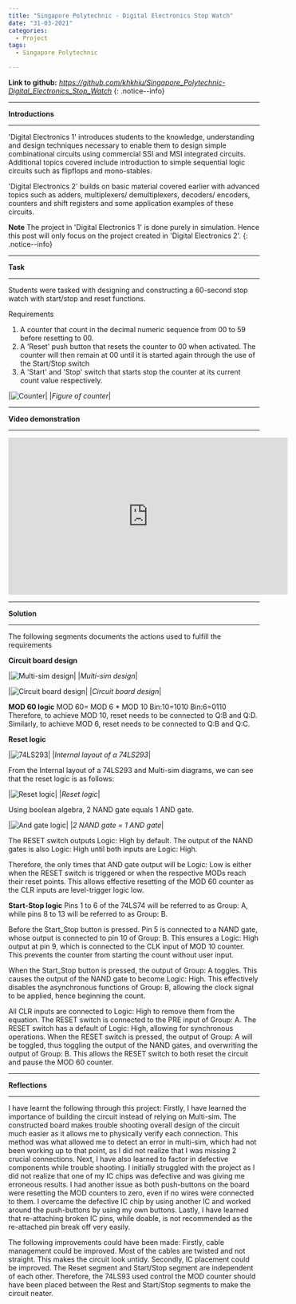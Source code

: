 ```yaml
---
title: "Singapore Polytechnic - Digital Electronics Stop Watch"
date: "31-03-2021"
categories:
  - Project
tags:
  - Singapore Polytechnic

---
```


**Link to github:**
<cite><a href="https://github.com/khkhiu/Singapore_Polytechnic-Digital_Electronics_Stop_Watch">https://github.com/khkhiu/Singapore_Polytechnic-Digital_Electronics_Stop_Watch</a></cite>
{: .notice--info}

***

<strong>Introductions</strong>

***
'Digital Electronics 1' introduces students to the knowledge, understanding and design techniques necessary to enable them to design simple combinational circuits using commercial SSI and MSI integrated circuits. Additional topics covered include introduction to simple sequential logic circuits such as flipflops and mono-stables.

'Digital Electronics 2' builds on basic material covered earlier with advanced topics such as adders, multiplexers/ demultiplexers, decoders/ encoders, counters and shift registers and some application examples of these circuits.

**Note** The project in 'Digital Electronics 1' is done purely in simulation. Hence this post will only focus on the project created in 'Digital Electronics 2'.
{: .notice--info}

***

<strong>Task</strong>

***
Students were tasked with designing and constructing a 60-second stop watch with start/stop and reset functions. 

Requirements
1. A counter that count in the decimal numeric sequence from 00 to 59 before resetting to 00.
2. A 'Reset' push button that resets the counter to 00 when activated. The counter will then remain at 00 until it is started again through the use of the Start/Stop switch
3. A 'Start' and 'Stop' switch that starts stop the counter at its current count value respectively.

|![Counter](/assets/images/SP-DE/Counter.png)|
|<em>Figure of counter</em>|

***

<strong>Video demonstration</strong>

***

<iframe width="560" height="315" src="https://www.youtube.com/embed/riq94NSVjIQ " title="YouTube video player" frameborder="0" allow="accelerometer; autoplay; clipboard-write; encrypted-media; gyroscope; picture-in-picture" allowfullscreen></iframe>

***

<strong>Solution</strong>

***
The following segments documents the actions used to fulfill the requirements

<strong>Circuit board design</strong>

|![Multi-sim design](/assets/images/SP-DE/MS_diagram.png)|
|<em>Multi-sim design</em>|

|![Circuit board design](/assets/images/SP-DE/CircuitBoard.png)|
|<em>Circuit board design</em>|

<strong>MOD 60 logic</strong>
MOD 60= MOD 6 * MOD 10
Bin:10=1010
Bin:6=0110
Therefore, to achieve MOD 10, reset needs to be connected to Q:B and Q:D. Similarly, to achieve MOD 6, reset needs to be connected to Q:B and Q:C.

<strong>Reset logic</strong>

|![74LS293](/assets/images/SP-DE/74LS293.png)|
|<em>Internal layout of a 74LS293</em>|

From the Internal layout of a 74LS293 and Multi-sim diagrams, we can see that the reset logic is as follows:

|![Reset logic](/assets/images/SP-DE/Reset.png)|
|<em>Reset logic</em>|

Using boolean algebra, 2 NAND gate equals 1 AND gate.

|![And gate logic](/assets/images/SP-DE/AND_gate.png)|
|<em>2 NAND gate = 1 AND gate</em>|

The RESET switch outputs Logic: High by default. The output of the NAND gates is also Logic: High until both inputs are Logic: High.

Therefore, the only times that AND gate output will be Logic: Low is either when the RESET switch is triggered or when the respective MODs reach their reset points. This allows effective resetting of the MOD 60 counter as the CLR inputs are level-trigger logic low.

<strong>Start-Stop logic</strong>
Pins 1 to 6 of the 74LS74 will be referred to as Group: A, while pins 8 to 13 will be referred to as Group: B.

Before the Start_Stop button is pressed. Pin 5 is connected to a NAND gate, whose output is connected to pin 10 of Group: B. This ensures a Logic: High output at pin 9, which is connected to the CLK input of MOD 10 counter. This prevents the counter from starting the count without user input.

When the Start_Stop button is pressed, the output of Group: A toggles. This causes the output of the NAND gate to become Logic: High. This effectively disables the asynchronous functions of Group: B, allowing the clock signal to be applied, hence beginning the count.

All CLR inputs are connected to Logic: High to remove them from the equation. The RESET switch is connected to the PRE input of Group: A. The RESET switch has a default of Logic: High, allowing for synchronous operations. When the RESET switch is pressed, the output of Group: A will be toggled, thus toggling the output of the NAND gates, and overwriting the output of Group: B. This allows the RESET switch to both reset the circuit and pause the MOD 60 counter. 

***

<strong>Reflections</strong>

***

I have learnt the following through this project:
Firstly, I have learned the importance of building the circuit instead of relying on Multi-sim. The constructed board makes trouble shooting overall design of the circuit much easier as it allows me to physically verify each connection. This method was what allowed me to detect an error in multi-sim, which had not been working up to that point, as I did not realize that I was missing 2 crucial connections.
Next, I have also learned to factor in defective components while trouble shooting. I initially struggled with the project as I did not realize that one of my IC chips was defective and was giving me erroneous results. I had another issue as both push-buttons on the board were resetting the MOD counters to zero, even if no wires were connected to them. I overcame the defective IC chip by using another IC and worked around the push-buttons by using my own buttons.
Lastly, I have learned that re-attaching broken IC pins, while doable, is not recommended as the re-attached pin break off very easily.

The following improvements could have been made:
Firstly, cable management could be improved. Most of the cables are twisted and not straight. This makes the circuit look untidy.
Secondly, IC placement could be improved. The Reset segment and Start/Stop segment are independent of each other. Therefore, the 74LS93 used control the MOD counter should have been placed between the Rest and Start/Stop segments to make the circuit neater.
